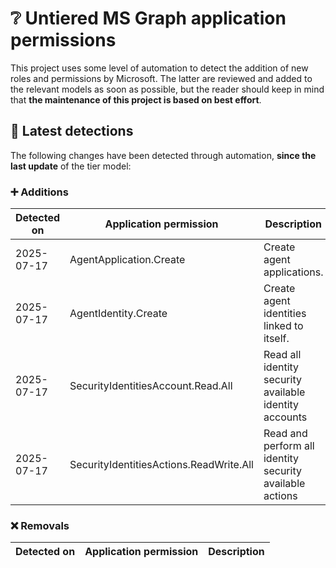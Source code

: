 # ❔ Untiered MS Graph application permissions

This project uses some level of automation to detect the addition of new roles and permissions by Microsoft. The latter are reviewed and added to the relevant models as soon as possible, but the reader should keep in mind that **the maintenance of this project is based on best effort**.

## 🔎 Latest detections

The following changes have been detected through automation, **since the last update** of the tier model:

### ➕ Additions

| Detected on | Application permission | Description |
|---|---|---|
| 2025-07-17 | AgentApplication.Create | Create agent applications. |
| 2025-07-17 | AgentIdentity.Create | Create agent identities linked to itself. |
| 2025-07-17 | SecurityIdentitiesAccount.Read.All | Read all identity security available identity accounts |
| 2025-07-17 | SecurityIdentitiesActions.ReadWrite.All | Read and perform all identity security available actions |

### ❌ Removals

| Detected on | Application permission | Description |
|---|---|---|
